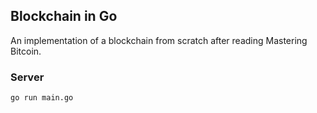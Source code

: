 ## Blockchain in Go

  An implementation of a blockchain from scratch after reading Mastering Bitcoin.

### Server

  `go run main.go`
